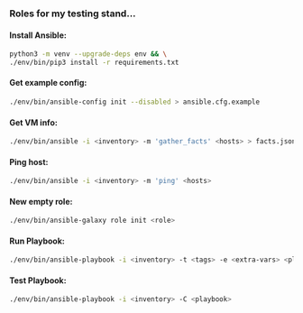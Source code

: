 ### Roles for my testing stand...

#### Install Ansible:
```bash
python3 -m venv --upgrade-deps env && \
./env/bin/pip3 install -r requirements.txt
```

#### Get example config:
```bash
./env/bin/ansible-config init --disabled > ansible.cfg.example
```

#### Get VM info:
```bash
./env/bin/ansible -i <inventory> -m 'gather_facts' <hosts> > facts.json
```

#### Ping host:
```bash
./env/bin/ansible -i <inventory> -m 'ping' <hosts>
```

#### New empty role:
```bash
./env/bin/ansible-galaxy role init <role>
```

#### Run Playbook:
```bash
./env/bin/ansible-playbook -i <inventory> -t <tags> -e <extra-vars> <playbook>
```

#### Test Playbook:
```bash
./env/bin/ansible-playbook -i <inventory> -C <playbook>
```
